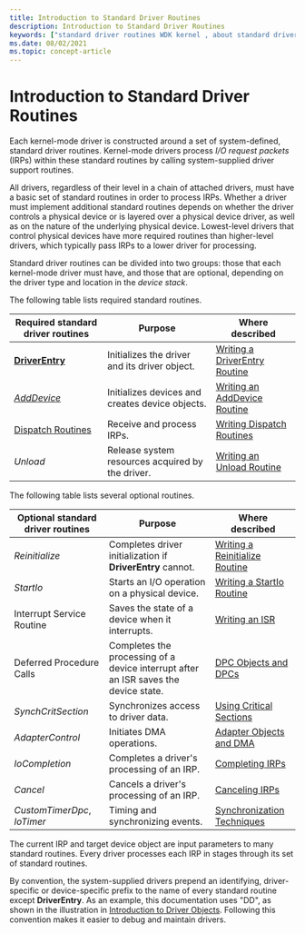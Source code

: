 ```yaml
---
title: Introduction to Standard Driver Routines
description: Introduction to Standard Driver Routines
keywords: ["standard driver routines WDK kernel , about standard driver routines", "driver routines WDK kernel , about standard driver routines", "routines WDK kernel , about standard driver routines", "IRPs WDK kernel , standard driver routines", "required standard routines WDK kernel", "optional standard routines WDK kernel"]
ms.date: 08/02/2021
ms.topic: concept-article
---
```


# Introduction to Standard Driver Routines

Each kernel-mode driver is constructed around a set of system-defined, standard driver routines. Kernel-mode drivers process *I/O request packets* (IRPs) within these standard routines by calling system-supplied driver support routines.

All drivers, regardless of their level in a chain of attached drivers, must have a basic set of standard routines in order to process IRPs. Whether a driver must implement additional standard routines depends on whether the driver controls a physical device or is layered over a physical device driver, as well as on the nature of the underlying physical device. Lowest-level drivers that control physical devices have more required routines than higher-level drivers, which typically pass IRPs to a lower driver for processing.

Standard driver routines can be divided into two groups: those that each kernel-mode driver must have, and those that are optional, depending on the driver type and location in the *device stack*.

The following table lists required standard routines.

| Required standard driver routines | Purpose | Where described |
|--|--|--|
| [**DriverEntry**](/windows-hardware/drivers/ddi/wdm/nc-wdm-driver_initialize) | Initializes the driver and its driver object. | [Writing a DriverEntry Routine](writing-a-driverentry-routine.md) |
| [*AddDevice*](/windows-hardware/drivers/ddi/wdm/nc-wdm-driver_add_device) | Initializes devices and creates device objects. | [Writing an AddDevice Routine](writing-an-adddevice-routine.md) |
| [Dispatch Routines](./dispatchcreate--dispatchclose--and-dispatchcreateclose-routines.md) | Receive and process IRPs. | [Writing Dispatch Routines](writing-dispatch-routines.md) |
| *Unload* | Release system resources acquired by the driver. | [Writing an Unload Routine](writing-an-unload-routine.md) |

The following table lists several optional routines.

| Optional standard driver routines | Purpose | Where described |
|--|--|--|
| *Reinitialize* | Completes driver initialization if **DriverEntry** cannot. | [Writing a Reinitialize Routine](writing-a-reinitialize-routine.md) |
| *StartIo* | Starts an I/O operation on a physical device. | [Writing a StartIo Routine](writing-a-startio-routine.md) |
| Interrupt Service Routine | Saves the state of a device when it interrupts. | [Writing an ISR](writing-an-isr.md) |
| Deferred Procedure Calls | Completes the processing of a device interrupt after an ISR saves the device state. | [DPC Objects and DPCs](./introduction-to-dpc-objects.md) |
| *SynchCritSection* | Synchronizes access to driver data. | [Using Critical Sections](using-critical-sections.md) |
| *AdapterControl* | Initiates DMA operations. | [Adapter Objects and DMA](./introduction-to-adapter-objects.md) |
| *IoCompletion* | Completes a driver's processing of an IRP. | [Completing IRPs](completing-irps.md) |
| *Cancel* | Cancels a driver's processing of an IRP. | [Canceling IRPs](canceling-irps.md) |
| *CustomTimerDpc*, *IoTimer* | Timing and synchronizing events. | [Synchronization Techniques](./introduction-to-kernel-dispatcher-objects.md) |

The current IRP and target device object are input parameters to many standard routines. Every driver processes each IRP in stages through its set of standard routines.

By convention, the system-supplied drivers prepend an identifying, driver-specific or device-specific prefix to the name of every standard routine except **DriverEntry**. As an example, this documentation uses "DD", as shown in the illustration in [Introduction to Driver Objects](introduction-to-driver-objects.md). Following this convention makes it easier to debug and maintain drivers.
